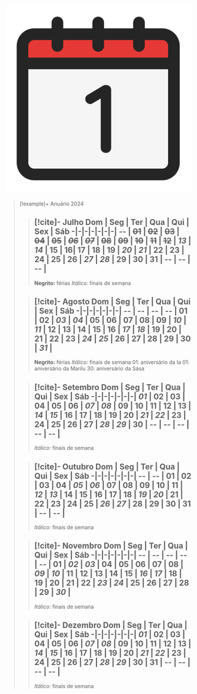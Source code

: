 ![image](.attachments/200f9579b97a40474992ae624fd8b13884f54a7c.png) 
---
> [!example]+ Anuário 2024
> > [!cite]- Julho
> > Dom | Seg | Ter | Qua | Qui | Sex | Sáb
> > -|-|-|-|-|-|-|
> > -- | ~~01~~ | ~~02~~ | ~~03~~ | ~~04~~ | ~~05~~ | ~~_06_~~ |
> > ~~_07_~~ | ~~08~~ | ~~09~~ | ~~10~~ | ~~11~~ | ~~12~~ | _13_ |
> > _14_ | 15 | 16| 17 | 18 | 19 | **_20_** |
> > **_21_** | **22** | **23** | **24** | **25** | **26** | **_27_** |
> > **_28_** | **29** | **30** | **31** | -- | -- | -- |
> > ---
> >  **Negrito:** férias
> >  _Itálico:_ finais de semana
>
> > [!cite]- Agosto
> >  Dom | Seg | Ter | Qua | Qui | Sex | Sáb
> > -|-|-|-|-|-|-|
> > -- | -- | -- | -- | **01** | **02** | **_03_** |
> > **_04_** | 05 | 06 | 07 | 08 | 09 | _10_ |
> > _11_ | 12 | 13 | 14 | 15 | 16 | _17_ |
> > _18_ | 19 | 20 | 21 | 22 | 23 | _24_ |
> > _25_ | 26 | 27 | 28 | 29 | 30 | _31_ |
> > ---
> >  **Negrito:** férias
> >  _Itálico:_ finais de semana
> > 01: aniversário da Ia
> > 01: aniversário da Marilu
> > 30: aniversário da Sása
>
> > [!cite]- Setembro
> >  Dom | Seg | Ter | Qua | Qui | Sex | Sáb
> > -|-|-|-|-|-|-|
> >  _01_ | 02 | 03 | 04 | 05 | 06 | _07_ |
> > _08_ | 09 | 10 | 11 | 12 | 13 | _14_ |
> > _15_ | 16 | 17 | 18 | 19 | 20 | _21_ |
> > _22_ | 23 | 24 | 25 | 26 | 27 | _28_ |
> > _29_ | 30 | -- | -- | -- | -- | -- |
> > ---
> >  _Itálico:_ finais de semana
>
> > [!cite]- Outubro
> > Dom | Seg | Ter | Qua | Qui | Sex | Sáb
> > -|-|-|-|-|-|-|
> >  -- | -- | 01 | 02 | 03 | 04 | _05_ |
> > _06_ | 07 | 08 | 09 | 10 | 11 | _12_ |
> > _13_ | 14 | 15 | 16 | 17 | 18 | _19_ |
> > _20_ | 21 | 22 | 23 | 24 | 25 | _26_ |
> > _27_ | 28 | 29 | 30 | 31 | -- | -- |
> > ---
> >   _Itálico:_ finais de semana
>
> > [!cite]- Novembro
> >   Dom | Seg | Ter | Qua | Qui | Sex | Sáb
> > -|-|-|-|-|-|-|
> >  -- | -- | -- | -- | -- | 01 | _02_ |
> > _03_ | 04 | 05 | 06 | 07 | 08 | _09_ |
> > _10_ | 11 | 12 | 13 | 14 | 15 | _16_ |
> > _17_ | 18 | 19 | 20 | 21 | 22 | _23_ |
> > _24_ | 25 | 26 | 27 | 28 | 29 | _30_ |
> > ---
> >   _Itálico:_ finais de semana
>
> > [!cite]- Dezembro
> >   Dom | Seg | Ter | Qua | Qui | Sex | Sáb
> > -|-|-|-|-|-|-|
> >  _01_ | 02 | 03 | 04 | 05 | 06 | _07_ |
> > _08_ | 09 | 10 | 11 | 12 | 13 | _14_ |
> > _15_ | 16 | 17 | 18 | 19 | 20 | _21_ |
> > _22_ | 23 | 24 | 25 | 26 | 27 | _28_ |
> > _29_ | 30 | 31 | -- | -- | -- | -- |
> > ---
> >   _Itálico:_ finais de semana